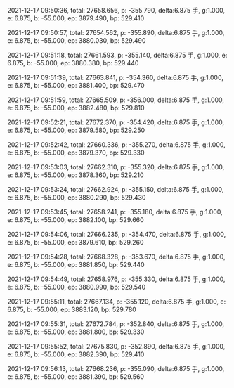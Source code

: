 2021-12-17 09:50:36, total: 27658.656, p: -355.790, delta:6.875 手, g:1.000, e: 6.875, b: -55.000, ep: 3879.490, bp: 529.410

2021-12-17 09:50:57, total: 27654.562, p: -355.890, delta:6.875 手, g:1.000, e: 6.875, b: -55.000, ep: 3880.030, bp: 529.490

2021-12-17 09:51:18, total: 27661.593, p: -355.140, delta:6.875 手, g:1.000, e: 6.875, b: -55.000, ep: 3880.380, bp: 529.440

2021-12-17 09:51:39, total: 27663.841, p: -354.360, delta:6.875 手, g:1.000, e: 6.875, b: -55.000, ep: 3881.400, bp: 529.470

2021-12-17 09:51:59, total: 27665.509, p: -356.000, delta:6.875 手, g:1.000, e: 6.875, b: -55.000, ep: 3882.480, bp: 529.810

2021-12-17 09:52:21, total: 27672.370, p: -354.420, delta:6.875 手, g:1.000, e: 6.875, b: -55.000, ep: 3879.580, bp: 529.250

2021-12-17 09:52:42, total: 27660.336, p: -355.270, delta:6.875 手, g:1.000, e: 6.875, b: -55.000, ep: 3879.370, bp: 529.330

2021-12-17 09:53:03, total: 27662.310, p: -355.320, delta:6.875 手, g:1.000, e: 6.875, b: -55.000, ep: 3878.360, bp: 529.210

2021-12-17 09:53:24, total: 27662.924, p: -355.150, delta:6.875 手, g:1.000, e: 6.875, b: -55.000, ep: 3880.290, bp: 529.430

2021-12-17 09:53:45, total: 27658.241, p: -355.180, delta:6.875 手, g:1.000, e: 6.875, b: -55.000, ep: 3882.100, bp: 529.660

2021-12-17 09:54:06, total: 27666.235, p: -354.470, delta:6.875 手, g:1.000, e: 6.875, b: -55.000, ep: 3879.610, bp: 529.260

2021-12-17 09:54:28, total: 27668.328, p: -353.670, delta:6.875 手, g:1.000, e: 6.875, b: -55.000, ep: 3881.850, bp: 529.440

2021-12-17 09:54:49, total: 27658.976, p: -355.330, delta:6.875 手, g:1.000, e: 6.875, b: -55.000, ep: 3880.990, bp: 529.540

2021-12-17 09:55:11, total: 27667.134, p: -355.120, delta:6.875 手, g:1.000, e: 6.875, b: -55.000, ep: 3883.120, bp: 529.780

2021-12-17 09:55:31, total: 27672.784, p: -352.840, delta:6.875 手, g:1.000, e: 6.875, b: -55.000, ep: 3881.800, bp: 529.330

2021-12-17 09:55:52, total: 27675.830, p: -352.890, delta:6.875 手, g:1.000, e: 6.875, b: -55.000, ep: 3882.390, bp: 529.410

2021-12-17 09:56:13, total: 27668.236, p: -355.090, delta:6.875 手, g:1.000, e: 6.875, b: -55.000, ep: 3881.390, bp: 529.560